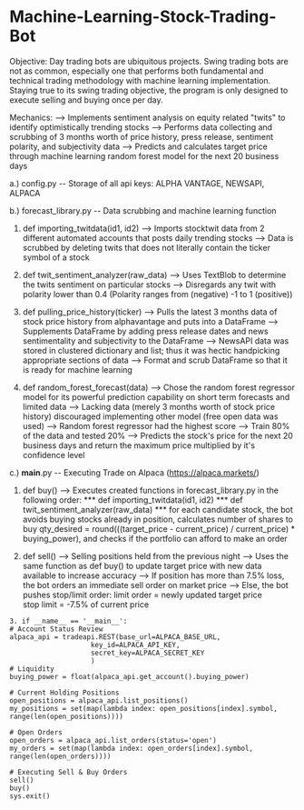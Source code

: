 # Machine-Learning-Stock-Trading-Bot
Objective: 
Day trading bots are ubiquitous projects. 
Swing trading bots are not as common, especially one that performs both fundamental and technical trading methodology with machine learning implementation. Staying true to its swing trading objective, the program is only designed to execute selling and buying once per day. 

Mechanics: 
--> Implements sentiment analysis on equity related "twits" to identify optimistically trending stocks
--> Performs data collecting and scrubbing of 3 months worth of price history, press release, sentiment polarity, and subjectivity data
--> Predicts and calculates target price through machine learning random forest model for the next 20 business days  

a.) config.py -- Storage of all api keys: ALPHA VANTAGE, NEWSAPI, ALPACA

b.) forecast_library.py -- Data scrubbing and machine learning function
  
  1. def importing_twitdata(id1, id2) 
      --> Imports stocktwit data from 2 different automated accounts that posts daily trending stocks 
      --> Data is scrubbed by deleting twits that does not literally contain the ticker symbol of a stock
  
  2. def twit_sentiment_analyzer(raw_data) 
      --> Uses TextBlob to determine the twits sentiment on particular stocks
      --> Disregards any twit with polarity lower than 0.4 (Polarity ranges from (negative) -1 to 1 (positive))
      
  3. def pulling_price_history(ticker)
      --> Pulls the latest 3 months data of stock price history from alphavantage and puts into a DataFrame
      --> Supplements DataFrame by adding press release dates and news sentimentality and subjectivity to the DataFrame 
      --> NewsAPI data was stored in clustered dictionary and list; thus it was hectic handpicking appropriate sections of data
      --> Format and scrub DataFrame so that it is ready for machine learning
   
  4. def random_forest_forecast(data)
      --> Chose the random forest regressor model for its powerful prediction capability on short term forecasts and limited data
      --> Lacking data (merely 3 months worth of stock price history) discouraged implementing other model (free open data was used)
      --> Random forest regressor had the highest score
      --> Train 80% of the data and tested 20%
      --> Predicts the stock's price for the next 20 business days and return the maximum price multiplied by it's confidence level
         
c.) __main__.py -- Executing Trade on Alpaca (https://alpaca.markets/)
   
   1. def buy()
      --> Executes created functions in forecast_library.py in the following order:
      *** def importing_twitdata(id1, id2) 
      *** def twit_sentiment_analyzer(raw_data)
      *** for each candidate stock, the bot avoids buying stocks already in position, calculates number of shares to buy
          qty_desired = round(((target_price - current_price) / current_price) * buying_power), and checks if the portfolio
          can afford to make an order
          
   2. def sell()
       --> Selling positions held from the previous night
       --> Uses the same function as def buy() to update target price with new data available to increase accuracy
       --> If position has more than 7.5% loss, the bot orders an immediate sell order on market price
       --> Else, the bot pushes stop/limit order: 
            limit order = newly updated target price  
            stop limit = -7.5% of current price

    3. if __name__ == '__main__':
    # Account Status Review
    alpaca_api = tradeapi.REST(base_url=ALPACA_BASE_URL,
                        key_id=ALPACA_API_KEY,
                        secret_key=ALPACA_SECRET_KEY
                        )
    # Liquidity
    buying_power = float(alpaca_api.get_account().buying_power)

    # Current Holding Positions
    open_positions = alpaca_api.list_positions()
    my_positions = set(map(lambda index: open_positions[index].symbol, range(len(open_positions))))

    # Open Orders
    open_orders = alpaca_api.list_orders(status='open')
    my_orders = set(map(lambda index: open_orders[index].symbol, range(len(open_orders))))

    # Executing Sell & Buy Orders
    sell()
    buy()
    sys.exit()
